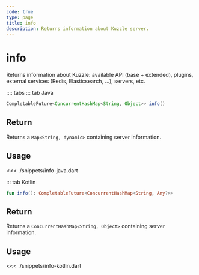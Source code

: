 ```yaml
---
code: true
type: page
title: info
description: Returns information about Kuzzle server.
---
```


# info

Returns information about Kuzzle: available API (base + extended), plugins, external services (Redis, Elasticsearch, ...), servers, etc.

:::: tabs
::: tab Java

```java
CompletableFuture<ConcurrentHashMap<String, Object>> info()
```

## Return

Returns a `Map<String, dynamic>` containing server information.

## Usage

<<< ./snippets/info-java.dart

::: tab Kotlin

```kotlin
fun info(): CompletableFuture<ConcurrentHashMap<String, Any?>>
```

## Return

Returns a `ConcurrentHashMap<String, Object>` containing server information.

## Usage

<<< ./snippets/info-kotlin.dart
